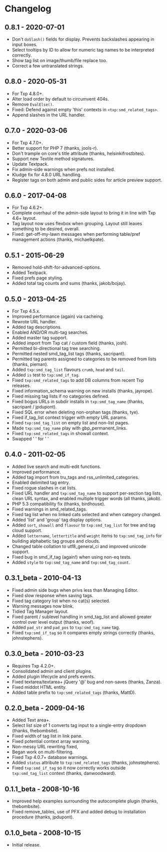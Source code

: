 # Changelog

## 0.8.1 - 2020-07-01

* Don't `doSlash()` fields for display. Prevents backslashes appearing in input boxes.
* Select tooltips by ID to allow for numeric tag names to be interpreted correctly.
* Show tag list on image/thumb/file replace too.
* Correct a few untranslated strings.

## 0.8.0 - 2020-05-31

* For Txp 4.8.0+.
* Alter load order by default to circumvent 404s.
* Remove `EvalElse()`.
* Fixed: Defend against empty 'this' contexts in `<txp:smd_related_tags>`.
* Append slashes in the URL handler.

## 0.7.0 - 2020-03-06

* For Txp 4.7.0+.
* Better support for PHP 7 (thanks, jools-r).
* Don't trample on core's title attribute (thanks, helsinkifrostbites).
* Support new Textile method signatures.
* Update Textpack.
* Fix admin-side warnings when prefs not installed.
* Kludge fix for 4.8.0 URL handling.
* Register tags on both admin and public sides for article preview support.

## 0.6.0 - 2017-04-08

* For Txp 4.6.2+.
* Complete overhaul of the admin-side layout to bring it in line with Txp 4.6+ layout.
* Tag layout now uses flexbox when grouping. Layout still leaves something to be desired, overall.
* Fixed: get-off-my-lawn messages when performing table/pref management actions (thanks, michaelkpate).

## 0.5.1 - 2015-06-29

* Removed hold-shift-for-advanced-options.
* Added Textpack.
* Fixed prefs page styling.
* Added total tag counts and sums (thanks, jakob/bojay).

## 0.5.0 - 2013-04-25

* For Txp 4.5.x.
* Improved performance (again) via cacheing.
* Rewrote URL handler.
* Added tag descriptions.
* Enabled AND/OR multi-tag searches.
* Added master tag support.
* Added import from Txp cat / custom field (thanks, josh).
* Permitted bi-directional tag tree searching.
* Permitted nested smd_tag_list tags (thanks, sacripant).
* Permitted tag parents assigned to categories to be removed from lists (thanks, pieman).
* Added `txp:smd_tag_list` flavours `crumb`, `head` and `tail`.
* Added `is` test to `txp:smd_if_tag`.
* Fixed `txp:smd_related_tags` to add DB columns from recent Txp releases.
* Fixed information_schema warning on new installs (thanks, jayrope).
* Fixed missing tag lists if no categories defined.
* Fixed bogus URLs in subdir installs in `txp:smd_tag_name` (thanks, sacripant / jpdupont).
* Fixed SQL error when deleting non-orphan tags (thanks, tye).
* Fixed if_tag_list context trigger with empty URL params.
* Fixed `txp:smd_tag_list` on empty list and non-list pages.
* Made `txp:smd_tag_name` play with gbp_permanent_links.
* Fixed `txp:smd_related_tags` in showall context.
* Swapped '&nbsp;' for '&#160;'

## 0.4.0 - 2011-02-05

* Added live search and multi-edit functions.
* Improved performance.
* Added tag import from tru_tags and rss_unlimited_categories.
* Enabled delimited tag entry.
* Fixed rogue slashes in cat lists.
* Fixed URL handler and `txp:smd_tag_name` to support per-section tag lists, clean URL syntax, and enabled multiple trigger words (all thanks, jakob).
* PHP 5.3 compatibility fix (thanks, birdhouse).
* Fixed warnings in smd_related_tags.
* Fixed tag list when no linked cats selected and when category changed.
* Added 'list' and 'group' tag display options.
* Added `sort`, `showall` and `flavour` to `txp:smd_tag_list` for tree and tag cloud support.
* Added `lettername`, `lettertitle` and `weight` items to `txp:smd_tag_info` for building alphabetic tag groups and clouds.
* Changed table collation to utf8_general_ci and improved unicode support.
* Fixed bug in smd_if_tag (again!) when using non-eq tests.
* Added `style` to `txp:smd_tag_name` and `txp:smd_tag_count`.

## 0.3.1_beta - 2010-04-13

* Fixed admin side bugs when privs less than Managing Editor.
* Fixed slow response when saving tags.
* Fixed tag category list when no cat(s) selected.
* Warning messages now blink.
* Tidied Tag Manager layout.
* Fixed parent / sublevel handling in smd_tag_list and allowed greater control over level output (thanks, woof).
* Added `pad_str` and `pad_pos` to `txp:smd_tag_name` tag.
* Fixed `txp:smd_if_tag` so it compares empty strings correctly (thanks, johnstephens).

## 0.3.0_beta - 2010-03-23

* Requires Txp 4.2.0+.
* Consolidated admin and client plugins.
* Added plugin lifecycle and prefs events.
* Fixed textarea/textarea+ jQuery '@' bug and non-saves (thanks, Zanza).
* Fixed middot HTML entity.
* Added table prefix to `txp:smd_related_tags` (thanks, MattD).

## 0.2.0_beta - 2009-04-16

* Added Text area+.
* Select list size of 1 converts tag input to a single-entry dropdown (thanks, thebombsite).
* Fixed width of tag list in link pane.
* Fixed potential context array warning.
* Non-messy URL rewriting fixed,
* Began work on multi-filtering.
* Fixed Txp 4.0.7+ database warnings.
* Added `status` attribute to `txp:smd_related_tags` (thanks, johnstephens).
* Fixed `txp:smd_if_tag` so it now correctly works outside `txp:smd_tag_list` context (thanks, danwoodward).

## 0.1.1_beta - 2008-10-16

* Improved help examples surrounding the autocomplete plugin (thanks, thebombsite).
* Fixed remove_tables, use of PFX and added debug to installation procedure (thanks, jpdupont).

## 0.1.0_beta - 2008-10-15

* Initial release.
